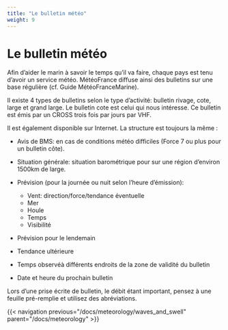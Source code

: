 ```yaml
---
title: "Le bulletin météo"
weight: 9
---
```

# Le bulletin météo

Afin d’aider le marin à savoir le temps qu’il va faire, chaque pays est tenu d’avoir un service météo. MétéoFrance diffuse ainsi des bulletins sur une base régulière (cf. Guide MétéoFranceMarine). 

Il existe 4 types de bulletins selon le type d’activité: bulletin rivage, cote, large et grand large. Le bulletin cote est celui qui nous intéresse. Ce bulletin est émis par un CROSS trois fois par jours par VHF. 

Il est également disponible sur Internet. La structure est toujours la même :
- Avis de BMS: en cas de conditions météo difficiles (Force 7 ou plus pour un bulletin côte).
- Situation générale: situation barométrique pour sur une région d’environ 1500km de large.
- Prévision (pour la journée ou nuit selon l’heure d’émission):
    - Vent: direction/force/tendance éventuelle 
    - Mer
    - Houle
    - Temps
    - Visibilité

- Prévision pour le lendemain
- Tendance ultérieure
- Temps observéà différents endroits de la zone de validité du bulletin
- Date et heure du prochain bulletin

Lors d’une prise écrite de bulletin, le débit étant important, pensez à une feuille pré-remplie et utilisez des abréviations.

{{< navigation previous="/docs/meteorology/waves_and_swell" parent="/docs/meteorology" >}}
